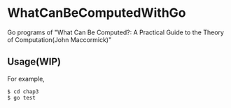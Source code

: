 # WhatCanBeComputedWithGo
Go programs of "What Can Be Computed?: A Practical Guide to the Theory of Computation(John Maccormick)"


## Usage(WIP)
For example,
```
$ cd chap3
$ go test
```
